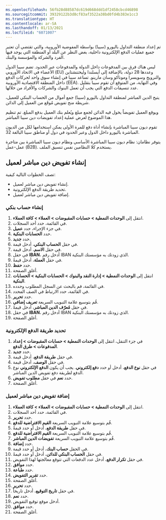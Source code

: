 ```yaml
---
ms.openlocfilehash: 56fb28d88587dc619d668ddd1df2458cbcd46898
ms.sourcegitcommit: 39329122b3d8cf83af3522a38bd0fd4b383e1cc3
ms.translationtype: HT
ms.contentlocale: ar-SA
ms.lasthandoff: 01/13/2021
ms.locfileid: "6071007"
---
```

تم إعداد منطقة التداول باليورو (سيبا) بواسطة المفوضية الأوروبية، والتي تقتضي أن تعتبر جميع عمليات الدفع الإلكترونية داخلية، بغض النظر عن البلد أو المنطقة التي يوجد فيها الفرد والشركة والمؤسسة والبنك. 

ليس هناك فرق بين المدفوعات داخل الدولة والمدفوعات عبر الحدود. تضم سيبا الدول الأعضاء في الاتحاد الأوروبي (EU) وعددها 28 دولة، بالإضافة إلى أيسلندا وليختنشتاين والنرويج وسويسرا وموناكو وسان مارينو. تساعد سيبا في إنشاء سوق واحد لحركات الدفع داخل المنطقة الاقتصادية الأوروبية (EEA). وفي النهاية، من المتوقع أن تقوم سيبا بتقليل عدد تنسيقات الدفع التي يجب أن تعمل البنوك والشركات والأفراد من خلالها.

يتيح الدين المباشر لمنطقة التداول باليورو (سيبا) جمع أموال من الحساب البنكي للعميل، شريطة منح تفويض مُوقَع من العميل إلى الدائن. 

ويوقع العميل تفويضاً يخول فيه الدائن لجمع مبلغ ويُعلم بنك العميل بدفع المبلغ. تم تنظيم هذا الموضوع لعرض عملية إعداد تفويضات دين سيبا المباشر. 

تقوم ديون سيبا المباشرة بإنشاء أداة دفع للمرة الأولى يمكن استخدامها لكل من الديون المباشرة باليورو داخل الدول وعبر الحدود في دول أو مناطق سيبا البالغة 32.

يتوفر نظامان: نظام ديون سيبا المباشرة الأساسي ونظام ديون سيبا المباشرة بين متاجرة عمل-عمل (B2B). يستخدم كلا النظامين نفس تنسيق الملف.

## <a name="create-a-direct-debit-mandate-for-a-customer"></a>إنشاء تفويض دين مباشر لعميل
تصف الخطوات التالية كيفية:

-   إنشاء تفويض دين مباشر لعميل.
-   تحديد طريقة الدفع الإلكترونية.
-   إضافة تفويض دين مباشر لعميل.

### <a name="create-a-bank-account"></a>إنشاء حساب بنكي
1.  انتقل إلى **الوحدات النمطية > حسابات المقبوضات > العملاء > كافة العملاء**.
2.  في القائمة، حدد أحد السجلات. 
3.  في جزء الإجراء، حدد **عميل**.
4.  حدد **الحسابات البنكية**.
5.  حدد **جديد**.
6.  في حقل **الحساب البنكي**، أدخل قيمة.
7.  في حقل **الاسم**، أدخل قيمة.
8.  في حقل **IBAN**‬، أدخل رقم IBAN الذي زودتك به مؤسستك البنكية.
9.  في حقل **العملة**، أدخل قيمةً.
10. حدد **حفظ**.
11. أغلق الصفحة.
12. انتقل إلى **الوحدات النمطية > إدارة النقد والبنوك > الحسابات البنكية > الحسابات البنكية**.
13. في القائمة، قم بالبحث عن السجل المطلوب وحدده.
14. في القائمة، حدد الارتباط في الصف المحدد.
15. حدد **تحرير**.
16. قُم بتوسيع علامة التبويب السريعة **تعريف إضافي**.
17. في حقل **مُعرّف الدين المباشر**، أدخل قيمةً.
18. في حقل **IBAN**‬، أدخل رقم IBAN الذي زودتك به مؤسستك البنكية.
19. أغلق الصفحة.

### <a name="define-the-electronic-payment-method"></a>تحديد طريقة الدفع الإلكترونية
1.  في جزء التنقل، انتقل إلى **الوحدات النمطية > حسابات المقبوضات > إعداد المدفوعات > طرق الدفع**.
2.  حدد **جديد**.
3.  في حقل **طريقة الدفع**، أدخل قيمة.
4.  في حقل **الوصف**، أدخل قيمة.
5.  في حقل **نوع الدفع**، أدخل أو حدد **دفع إلكتروني**. يجب أن يكون **الدفع الإلكتروني** نوع الدفع لطريقة دفع تفويض الدين المباشر.
6.  حدد **نعم** في حقل **مطلوب تفويض**.
7.  أغلق الصفحة.

### <a name="add-a-direct-debit-mandate-to-a-customer"></a>إضافة تفويض دين مباشر لعميل
1.  انتقل إلى **الوحدات النمطية > حسابات المقبوضات > العملاء > كافة العملاء**.
2.  في القائمة، حدد أحد السجلات. 
3.  حدد **تحرير**.
4.  قُم بتوسيع علامة التبويب السريعة **القيم الافتراضية للدفع**.
5.  في حقل **طريقة الدفع**، أدخل أو حدد قيمةً.
6.  قُم بتوسيع علامة التبويب السريعة **القيم الافتراضية للدفع**.
7.  قُم بتوسيع علامة التبويب السريعة **تفويضات الدين المباشر**.
8.  حدد **إضافة**.
9.  في الحقل **حساب البنك**، أدخل أو حدد قيمة.
10. في حقل **الحساب البنكي للدائن**، أدخل أو حدد قيمةً.
11. في حقل **تكرار الدفع**، أدخل عدد الدفعات التي تتوقع معالجتها لهذا التفويض.
12. حدد **موافق**.
13. حدد **طباعة**.
14. حدد **تقرير التفويض**.
15. أغلق الصفحة.
16. حدد **تحرير**.
17. في حقل **تاريخ التوقيع**، أدخل تاريخاً.
18. حدد **نعم**.
19. أدخل موقع توقيع التفويض.
20. حدد **موافق**.
21. أغلق الصفحة.
